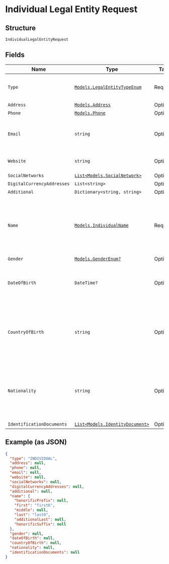 
# Individual Legal Entity Request

## Structure

`IndividualLegalEntityRequest`

## Fields

| Name | Type | Tags | Description |
|  --- | --- | --- | --- |
| `Type` | [`Models.LegalEntityTypeEnum`](../../doc/models/legal-entity-type-enum.md) | Required | the second description of type parameter |
| `Address` | [`Models.Address`](../../doc/models/address.md) | Optional | - |
| `Phone` | [`Models.Phone`](../../doc/models/phone.md) | Optional | - |
| `Email` | `string` | Optional | The email address.<br>**Constraints**: *Maximum Length*: `512` |
| `Website` | `string` | Optional | **Constraints**: *Maximum Length*: `2048` |
| `SocialNetworks` | [`List<Models.SocialNetwork>`](../../doc/models/social-network.md) | Optional | - |
| `DigitalCurrencyAddresses` | `List<string>` | Optional | - |
| `Additional` | `Dictionary<string, string>` | Optional | - |
| `Name` | [`Models.IndividualName`](../../doc/models/individual-name.md) | Required | The name of the person. It will consist of first, middle, last, additionalLast, honorificPrefix, and honorificSuffix. |
| `Gender` | [`Models.GenderEnum?`](../../doc/models/gender-enum.md) | Optional | - |
| `DateOfBirth` | `DateTime?` | Optional | The date of birth for the person, format should be (yyyy-mm-dd) |
| `CountryOfBirth` | `string` | Optional | ISO 3166-1 alpha-2 or alpha-3 country code.<br>**Constraints**: *Minimum Length*: `2`, *Maximum Length*: `3` |
| `Nationality` | `string` | Optional | ISO 3166-1 alpha-2 or alpha-3 country code.<br>**Constraints**: *Minimum Length*: `2`, *Maximum Length*: `3` |
| `IdentificationDocuments` | [`List<Models.IdentityDocument>`](../../doc/models/identity-document.md) | Optional | - |

## Example (as JSON)

```json
{
  "type": "INDIVIDUAL",
  "address": null,
  "phone": null,
  "email": null,
  "website": null,
  "socialNetworks": null,
  "digitalCurrencyAddresses": null,
  "additional": null,
  "name": {
    "honorificPrefix": null,
    "first": "first6",
    "middle": null,
    "last": "last0",
    "additionalLast": null,
    "honorificSuffix": null
  },
  "gender": null,
  "dateOfBirth": null,
  "countryOfBirth": null,
  "nationality": null,
  "identificationDocuments": null
}
```

